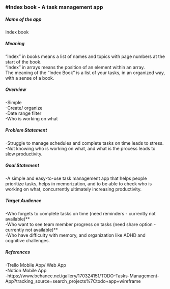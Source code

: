 <h3>#Index book - A task management app</h3>
<h5>Name of the app</h5>
Index book
<h5>Meaning</h5> 
“Index” in books means a list of names and topics with page numbers at the start of the book.<br/>
“Index” in arrays means the position of an element within an array.<br/>
The meaning of the “Index Book” is a list of your tasks, in an organized way, with a sense of a book.

<h5>Overview</h5>
-Simple<br/>
-Create/ organize<br/>
-Date range filter<br/>
-Who is working on what

<h5>Problem Statement</h5>
-Struggle to manage schedules and complete tasks on time leads to stress.<br/>
-Not knowing who is working on what, and what is the process leads to slow productivity.

<h5>Goal Statement</h5>
-A simple and easy-to-use task management app that helps people prioritize tasks, helps in memorization, and to be able to check who is working on what, concurrently ultimately increasing productivity.

<h5>Target Audience</h5>
-Who forgets to complete tasks on time (need reminders - currently not available)**<br/>
-Who want to see team member progress on tasks (need share option - currently not available)**<br/>
-Who have difficulty with memory, and organization like ADHD and cognitive challenges.

<h5>References</h5>
-Trello Mobile App/ Web App<br/>
-Notion Mobile App<br/>
-https://www.behance.net/gallery/170324151/TODO-Tasks-Management-App?tracking_source=search_projects%7Ctodo+app+wireframe<br/>
